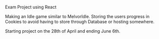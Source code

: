 Exam Project using React

Making an Idle game similar to MelvorIdle.
Storing the users progress in Cookies to avoid having to store through Database or hosting somewhere.

Starting project on the 28th of April and ending June 6th.
